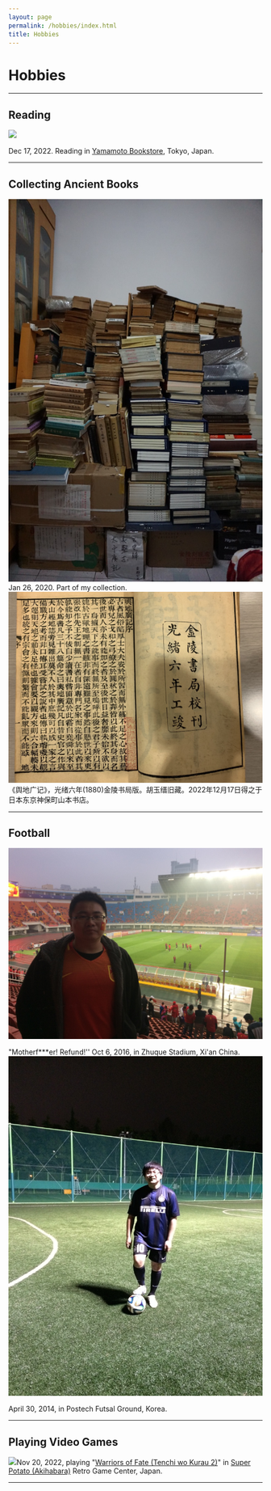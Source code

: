 ```yaml
---
layout: page
permalink: /hobbies/index.html
title: Hobbies
---
```


# Hobbies

---

## Reading

![](./images/IMG_6163.JPG)

Dec 17, 2022. Reading in [Yamamoto Bookstore](https://www.kosho.or.jp/abouts/?id=12010830), Tokyo, Japan.

---

## Collecting Ancient Books

![](./images/2020-01-26-home.jpg)Jan 26, 2020. Part of my collection. ![](./images/IMG_6160.jpg)《舆地广记》，光绪六年(1880)金陵书局版。胡玉缙旧藏。2022年12月17日得之于日本东京神保町山本书店。

---

## Football

![](./images/2016-10-06-Xian.jpg)

"Motherf***er! Refund!'' Oct 6, 2016, in Zhuque Stadium, Xi'an China.![](./images/2014-04-30-APCTP.jpg) 

April 30, 2014, in Postech Futsal Ground, Korea.

---

## Playing Video Games

![](./images/IMG_5986.JPG)Nov 20, 2022, playing "[Warriors of Fate (Tenchi wo Kurau 2)](https://en.wikipedia.org/wiki/Warriors_of_Fate)" in [Super Potato (Akihabara)](https://www.superpotato.com/shop/akihabara/) Retro Game Center, Japan.

---
